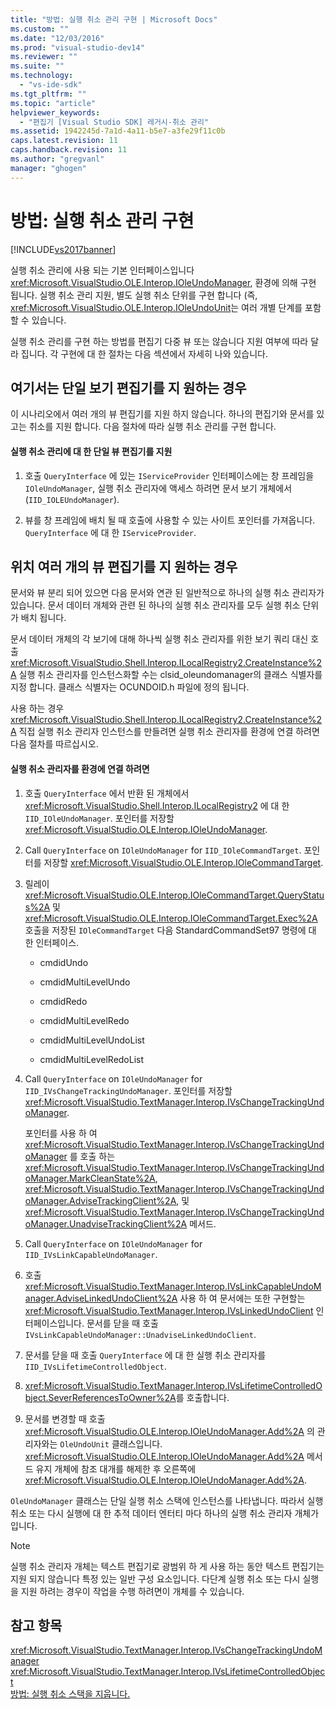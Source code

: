 ```yaml
---
title: "방법: 실행 취소 관리 구현 | Microsoft Docs"
ms.custom: ""
ms.date: "12/03/2016"
ms.prod: "visual-studio-dev14"
ms.reviewer: ""
ms.suite: ""
ms.technology: 
  - "vs-ide-sdk"
ms.tgt_pltfrm: ""
ms.topic: "article"
helpviewer_keywords: 
  - "편집기 [Visual Studio SDK] 레거시-취소 관리"
ms.assetid: 1942245d-7a1d-4a11-b5e7-a3fe29f11c0b
caps.latest.revision: 11
caps.handback.revision: 11
ms.author: "gregvanl"
manager: "ghogen"
---
```

# 방법: 실행 취소 관리 구현
[!INCLUDE[vs2017banner](../code-quality/includes/vs2017banner.md)]

실행 취소 관리에 사용 되는 기본 인터페이스입니다 <xref:Microsoft.VisualStudio.OLE.Interop.IOleUndoManager>, 환경에 의해 구현 됩니다.  실행 취소 관리 지원, 별도 실행 취소 단위를 구현 합니다 \(즉, <xref:Microsoft.VisualStudio.OLE.Interop.IOleUndoUnit>는 여러 개별 단계를 포함할 수 있습니다.  
  
 실행 취소 관리를 구현 하는 방법를 편집기 다중 뷰 또는 않습니다 지원 여부에 따라 달라 집니다.  각 구현에 대 한 절차는 다음 섹션에서 자세히 나와 있습니다.  
  
## 여기서는 단일 보기 편집기를 지 원하는 경우  
 이 시나리오에서 여러 개의 뷰 편집기를 지원 하지 않습니다.  하나의 편집기와 문서를 있고는 취소를 지원 합니다.  다음 절차에 따라 실행 취소 관리를 구현 합니다.  
  
#### 실행 취소 관리에 대 한 단일 뷰 편집기를 지원  
  
1.  호출 `QueryInterface` 에 있는 `IServiceProvider` 인터페이스에는 창 프레임을 `IOleUndoManager`, 실행 취소 관리자에 액세스 하려면 문서 보기 개체에서 \(`IID_IOLEUndoManager`\).  
  
2.  뷰를 창 프레임에 배치 될 때 호출에 사용할 수 있는 사이트 포인터를 가져옵니다. `QueryInterface` 에 대 한 `IServiceProvider`.  
  
## 위치 여러 개의 뷰 편집기를 지 원하는 경우  
 문서와 뷰 분리 되어 있으면 다음 문서와 연관 된 일반적으로 하나의 실행 취소 관리자가 있습니다.  문서 데이터 개체와 관련 된 하나의 실행 취소 관리자를 모두 실행 취소 단위가 배치 됩니다.  
  
 문서 데이터 개체의 각 보기에 대해 하나씩 실행 취소 관리자를 위한 보기 쿼리 대신 호출 <xref:Microsoft.VisualStudio.Shell.Interop.ILocalRegistry2.CreateInstance%2A> 실행 취소 관리자를 인스턴스화할 수는 clsid\_oleundomanager의 클래스 식별자를 지정 합니다.  클래스 식별자는 OCUNDOID.h 파일에 정의 됩니다.  
  
 사용 하는 경우 <xref:Microsoft.VisualStudio.Shell.Interop.ILocalRegistry2.CreateInstance%2A> 직접 실행 취소 관리자 인스턴스를 만들려면 실행 취소 관리자를 환경에 연결 하려면 다음 절차를 따르십시오.  
  
#### 실행 취소 관리자를 환경에 연결 하려면  
  
1.  호출 `QueryInterface` 에서 반환 된 개체에서 <xref:Microsoft.VisualStudio.Shell.Interop.ILocalRegistry2> 에 대 한 `IID_IOleUndoManager`.  포인터를 저장할 <xref:Microsoft.VisualStudio.OLE.Interop.IOleUndoManager>.  
  
2.  Call `QueryInterface` on `IOleUndoManager` for `IID_IOleCommandTarget`.  포인터를 저장할 <xref:Microsoft.VisualStudio.OLE.Interop.IOleCommandTarget>.  
  
3.  릴레이 <xref:Microsoft.VisualStudio.OLE.Interop.IOleCommandTarget.QueryStatus%2A> 및 <xref:Microsoft.VisualStudio.OLE.Interop.IOleCommandTarget.Exec%2A> 호출을 저장된 `IOleCommandTarget` 다음 StandardCommandSet97 명령에 대 한 인터페이스.  
  
    -   cmdidUndo  
  
    -   cmdidMultiLevelUndo  
  
    -   cmdidRedo  
  
    -   cmdidMultiLevelRedo  
  
    -   cmdidMultiLevelUndoList  
  
    -   cmdidMultiLevelRedoList  
  
4.  Call `QueryInterface` on `IOleUndoManager` for `IID_IVsChangeTrackingUndoManager`.  포인터를 저장할 <xref:Microsoft.VisualStudio.TextManager.Interop.IVsChangeTrackingUndoManager>.  
  
     포인터를 사용 하 여 <xref:Microsoft.VisualStudio.TextManager.Interop.IVsChangeTrackingUndoManager> 를 호출 하는 <xref:Microsoft.VisualStudio.TextManager.Interop.IVsChangeTrackingUndoManager.MarkCleanState%2A>, <xref:Microsoft.VisualStudio.TextManager.Interop.IVsChangeTrackingUndoManager.AdviseTrackingClient%2A>, 및 <xref:Microsoft.VisualStudio.TextManager.Interop.IVsChangeTrackingUndoManager.UnadviseTrackingClient%2A> 메서드.  
  
5.  Call `QueryInterface` on `IOleUndoManager` for `IID_IVsLinkCapableUndoManager`.  
  
6.  호출 <xref:Microsoft.VisualStudio.TextManager.Interop.IVsLinkCapableUndoManager.AdviseLinkedUndoClient%2A> 사용 하 여 문서에는 또한 구현할는 <xref:Microsoft.VisualStudio.TextManager.Interop.IVsLinkedUndoClient> 인터페이스입니다.  문서를 닫을 때 호출 `IVsLinkCapableUndoManager::UnadviseLinkedUndoClient`.  
  
7.  문서를 닫을 때 호출 `QueryInterface` 에 대 한 실행 취소 관리자를 `IID_IVsLifetimeControlledObject`.  
  
8.  <xref:Microsoft.VisualStudio.TextManager.Interop.IVsLifetimeControlledObject.SeverReferencesToOwner%2A>를 호출합니다.  
  
9. 문서를 변경할 때 호출 <xref:Microsoft.VisualStudio.OLE.Interop.IOleUndoManager.Add%2A> 의 관리자와는 `OleUndoUnit` 클래스입니다.  <xref:Microsoft.VisualStudio.OLE.Interop.IOleUndoManager.Add%2A> 메서드 유지 개체에 참조 대개를 해제한 후 오른쪽에 <xref:Microsoft.VisualStudio.OLE.Interop.IOleUndoManager.Add%2A>.  
  
 `OleUndoManager` 클래스는 단일 실행 취소 스택에 인스턴스를 나타냅니다.  따라서 실행 취소 또는 다시 실행에 대 한 추적 데이터 엔터티 마다 하나의 실행 취소 관리자 개체가입니다.  
  
> [!NOTE]
>  실행 취소 관리자 개체는 텍스트 편집기로 광범위 하 게 사용 하는 동안 텍스트 편집기는 지원 되지 않습니다 특정 있는 일반 구성 요소입니다.  다단계 실행 취소 또는 다시 실행을 지원 하려는 경우이 작업을 수행 하려면이 개체를 수 있습니다.  
  
## 참고 항목  
 <xref:Microsoft.VisualStudio.TextManager.Interop.IVsChangeTrackingUndoManager>   
 <xref:Microsoft.VisualStudio.TextManager.Interop.IVsLifetimeControlledObject>   
 [방법: 실행 취소 스택을 지웁니다.](../extensibility/how-to-clear-the-undo-stack.md)